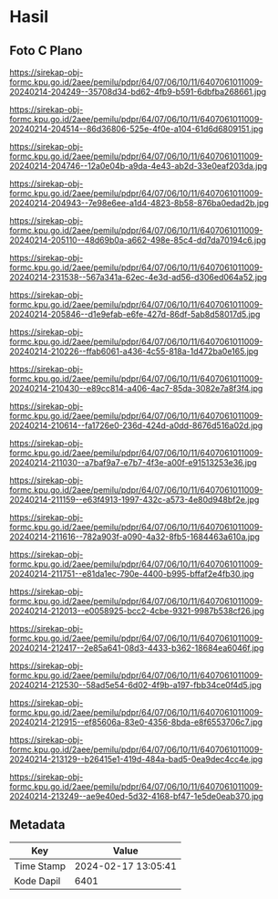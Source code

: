 # Hasil

## Foto C Plano

https://sirekap-obj-formc.kpu.go.id/2aee/pemilu/pdpr/64/07/06/10/11/6407061011009-20240214-204249--35708d34-bd62-4fb9-b591-6dbfba268661.jpg

https://sirekap-obj-formc.kpu.go.id/2aee/pemilu/pdpr/64/07/06/10/11/6407061011009-20240214-204514--86d36806-525e-4f0e-a104-61d6d6809151.jpg

https://sirekap-obj-formc.kpu.go.id/2aee/pemilu/pdpr/64/07/06/10/11/6407061011009-20240214-204746--12a0e04b-a9da-4e43-ab2d-33e0eaf203da.jpg

https://sirekap-obj-formc.kpu.go.id/2aee/pemilu/pdpr/64/07/06/10/11/6407061011009-20240214-204943--7e98e6ee-a1d4-4823-8b58-876ba0edad2b.jpg

https://sirekap-obj-formc.kpu.go.id/2aee/pemilu/pdpr/64/07/06/10/11/6407061011009-20240214-205110--48d69b0a-a662-498e-85c4-dd7da70194c6.jpg

https://sirekap-obj-formc.kpu.go.id/2aee/pemilu/pdpr/64/07/06/10/11/6407061011009-20240214-231538--567a341a-62ec-4e3d-ad56-d306ed064a52.jpg

https://sirekap-obj-formc.kpu.go.id/2aee/pemilu/pdpr/64/07/06/10/11/6407061011009-20240214-205846--d1e9efab-e6fe-427d-86df-5ab8d58017d5.jpg

https://sirekap-obj-formc.kpu.go.id/2aee/pemilu/pdpr/64/07/06/10/11/6407061011009-20240214-210226--ffab6061-a436-4c55-818a-1d472ba0e165.jpg

https://sirekap-obj-formc.kpu.go.id/2aee/pemilu/pdpr/64/07/06/10/11/6407061011009-20240214-210430--e89cc814-a406-4ac7-85da-3082e7a8f3f4.jpg

https://sirekap-obj-formc.kpu.go.id/2aee/pemilu/pdpr/64/07/06/10/11/6407061011009-20240214-210614--fa1726e0-236d-424d-a0dd-8676d516a02d.jpg

https://sirekap-obj-formc.kpu.go.id/2aee/pemilu/pdpr/64/07/06/10/11/6407061011009-20240214-211030--a7baf9a7-e7b7-4f3e-a00f-e91513253e36.jpg

https://sirekap-obj-formc.kpu.go.id/2aee/pemilu/pdpr/64/07/06/10/11/6407061011009-20240214-211159--e63f4913-1997-432c-a573-4e80d948bf2e.jpg

https://sirekap-obj-formc.kpu.go.id/2aee/pemilu/pdpr/64/07/06/10/11/6407061011009-20240214-211616--782a903f-a090-4a32-8fb5-1684463a610a.jpg

https://sirekap-obj-formc.kpu.go.id/2aee/pemilu/pdpr/64/07/06/10/11/6407061011009-20240214-211751--e81da1ec-790e-4400-b995-bffaf2e4fb30.jpg

https://sirekap-obj-formc.kpu.go.id/2aee/pemilu/pdpr/64/07/06/10/11/6407061011009-20240214-212013--e0058925-bcc2-4cbe-9321-9987b538cf26.jpg

https://sirekap-obj-formc.kpu.go.id/2aee/pemilu/pdpr/64/07/06/10/11/6407061011009-20240214-212417--2e85a641-08d3-4433-b362-18684ea6046f.jpg

https://sirekap-obj-formc.kpu.go.id/2aee/pemilu/pdpr/64/07/06/10/11/6407061011009-20240214-212530--58ad5e54-6d02-4f9b-a197-fbb34ce0f4d5.jpg

https://sirekap-obj-formc.kpu.go.id/2aee/pemilu/pdpr/64/07/06/10/11/6407061011009-20240214-212915--ef85606a-83e0-4356-8bda-e8f6553706c7.jpg

https://sirekap-obj-formc.kpu.go.id/2aee/pemilu/pdpr/64/07/06/10/11/6407061011009-20240214-213129--b26415e1-419d-484a-bad5-0ea9dec4cc4e.jpg

https://sirekap-obj-formc.kpu.go.id/2aee/pemilu/pdpr/64/07/06/10/11/6407061011009-20240214-213249--ae9e40ed-5d32-4168-bf47-1e5de0eab370.jpg


## Metadata

| Key        | Value               |
| ---------- | ------------------- |
| Time Stamp | 2024-02-17 13:05:41 |
| Kode Dapil | 6401                |



